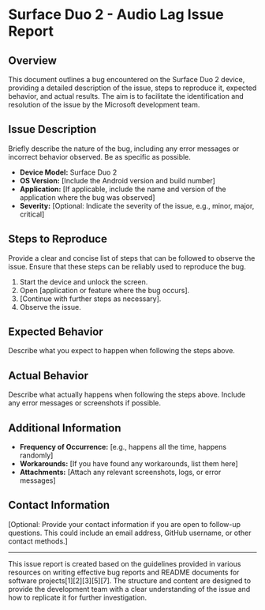 # Surface Duo 2 - Audio Lag Issue Report

## Overview

This document outlines a bug encountered on the Surface Duo 2 device, providing a detailed description of the issue, steps to reproduce it, expected behavior, and actual results. The aim is to facilitate the identification and resolution of the issue by the Microsoft development team.

## Issue Description

Briefly describe the nature of the bug, including any error messages or incorrect behavior observed. Be as specific as possible.

- **Device Model:** Surface Duo 2
- **OS Version:** [Include the Android version and build number]
- **Application:** [If applicable, include the name and version of the application where the bug was observed]
- **Severity:** [Optional: Indicate the severity of the issue, e.g., minor, major, critical]

## Steps to Reproduce

Provide a clear and concise list of steps that can be followed to observe the issue. Ensure that these steps can be reliably used to reproduce the bug.

1. Start the device and unlock the screen.
2. Open [application or feature where the bug occurs].
3. [Continue with further steps as necessary]. 
4. Observe the issue.

## Expected Behavior

Describe what you expect to happen when following the steps above.

## Actual Behavior

Describe what actually happens when following the steps above. Include any error messages or screenshots if possible.

## Additional Information

- **Frequency of Occurrence:** [e.g., happens all the time, happens randomly]
- **Workarounds:** [If you have found any workarounds, list them here]
- **Attachments:** [Attach any relevant screenshots, logs, or error messages]

## Contact Information

[Optional: Provide your contact information if you are open to follow-up questions. This could include an email address, GitHub username, or other contact methods.]

---

This issue report is created based on the guidelines provided in various resources on writing effective bug reports and README documents for software projects[1][2][3][5][7]. The structure and content are designed to provide the development team with a clear understanding of the issue and how to replicate it for further investigation.